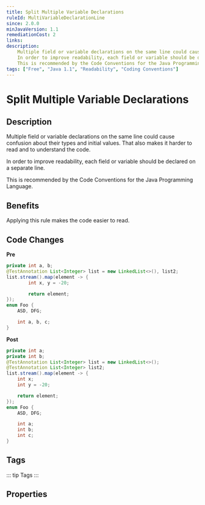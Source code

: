 ```yaml
---
title: Split Multiple Variable Declarations
ruleId: MultiVariableDeclarationLine
since: 2.0.0
minJavaVersion: 1.1
remediationCost: 2
links:
description:
    Multiple field or variable declarations on the same line could cause confusion about their types and initial values. That also makes it harder to read and to understand the code.
    In order to improve readability, each field or variable should be declared on a separate line.
    This is recommended by the Code Conventions for the Java Programming Language.
tags: ["Free", "Java 1.1", "Readability", "Coding Conventions"]
---
```


# Split Multiple Variable Declarations

## Description

Multiple field or variable declarations on the same line could cause confusion about their types and initial values. That also makes it harder to read and to understand the code.

In order to improve readability, each field or variable should be declared on a separate line.

This is recommended by the Code Conventions for the Java Programming Language.

## Benefits

Applying this rule makes the code easier to read.


## Code Changes

__Pre__

``` java
private int a, b;
@TestAnnotation List<Integer> list = new LinkedList<>(), list2;
list.stream().map(element -> {
        int x, y = -20;

        return element;
});
enum Foo {
    ASD, DFG;

    int a, b, c;
}
```

__Post__

``` java
private int a;
private int b;
@TestAnnotation List<Integer> list = new LinkedList<>();
@TestAnnotation List<Integer> list2;
list.stream().map(element -> {
    int x;
    int y = -20;

    return element;
});
enum Foo {
    ASD, DFG;

    int a;
    int b;
    int c;
}
```

<VersionNotice />


## Tags

::: tip Tags
<TagLinks />
:::

## Properties

<RuleProperties />
